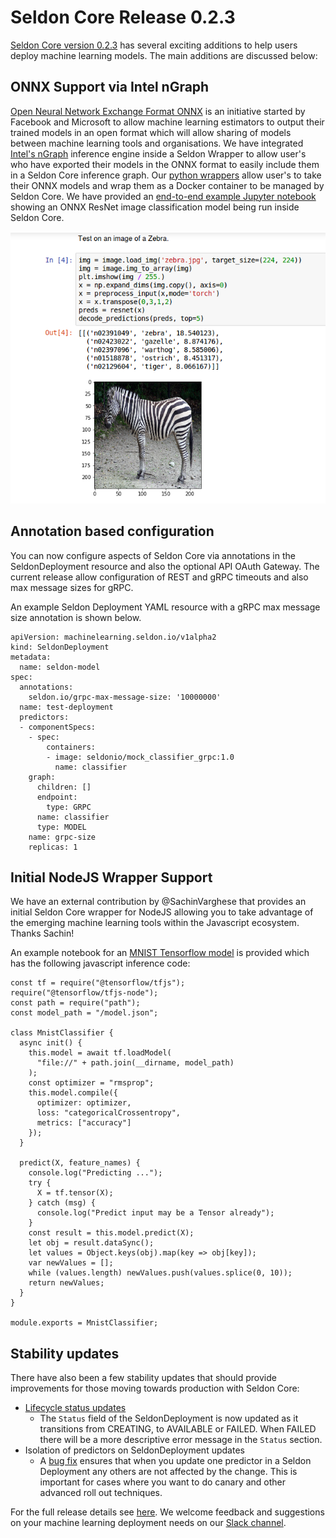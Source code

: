 # Seldon Core Release 0.2.3

[Seldon Core version 0.2.3](https://github.com/SeldonIO/seldon-core/releases/tag/v0.2.3) has several exciting additions to help users deploy machine learning models. The main additions are discussed below:

## ONNX Support via Intel nGraph

[Open Neural Network Exchange Format ONNX](https://onnx.ai/) is an initiative started by Facebook and Microsoft to allow machine learning estimators to output their trained models in an open format which will allow sharing of models between machine learning tools and organisations. We have integrated [Intel's nGraph](https://ai.intel.com/intel-ngraph/) inference engine inside a Seldon Wrapper to allow user's who have exported their models in the ONNX format to easily include them in a Seldon Core inference graph. Our [python wrappers](https://github.com/SeldonIO/seldon-core/blob/master/docs/wrappers/python.md) allow user's to take their ONNX models and wrap them as a Docker container to be managed by Seldon Core. We have provided an [end-to-end example Jupyter notebook](https://github.com/SeldonIO/seldon-core/blob/master/examples/models/onnx_resnet50/onnx_resnet50.ipynb) showing an ONNX ResNet image classification model being run inside Seldon Core.

![resnet-onnx](./resnet-test.png)

## Annotation based configuration

You can now configure aspects of Seldon Core via annotations in the SeldonDeployment resource and also the optional API OAuth Gateway. The current release allow configuration of REST and gRPC timeouts and also max message sizes for gRPC.

An example Seldon Deployment YAML resource with a gRPC max message size annotation is shown below.

```
apiVersion: machinelearning.seldon.io/v1alpha2
kind: SeldonDeployment
metadata:
  name: seldon-model
spec:
  annotations:
    seldon.io/grpc-max-message-size: '10000000'
  name: test-deployment
  predictors:
  - componentSpecs:
    - spec:
        containers:
        - image: seldonio/mock_classifier_grpc:1.0
          name: classifier
    graph:
      children: []
      endpoint:
        type: GRPC
      name: classifier
      type: MODEL
    name: grpc-size
    replicas: 1

```

## Initial NodeJS Wrapper Support

We have an external contribution by @SachinVarghese that provides an initial Seldon Core wrapper for NodeJS allowing you to take advantage of the emerging machine learning tools within the Javascript ecosystem. Thanks Sachin!

An example notebook for an [MNIST Tensorflow model](https://github.com/SeldonIO/seldon-core/blob/master/examples/models/nodejs_tensorflow/nodejs_tensorflow.ipynb) is provided which has the following javascript inference code:

```
const tf = require("@tensorflow/tfjs");
require("@tensorflow/tfjs-node");
const path = require("path");
const model_path = "/model.json";

class MnistClassifier {
  async init() {
    this.model = await tf.loadModel(
      "file://" + path.join(__dirname, model_path)
    );
    const optimizer = "rmsprop";
    this.model.compile({
      optimizer: optimizer,
      loss: "categoricalCrossentropy",
      metrics: ["accuracy"]
    });
  }

  predict(X, feature_names) {
    console.log("Predicting ...");
    try {
      X = tf.tensor(X);
    } catch (msg) {
      console.log("Predict input may be a Tensor already");
    }
    const result = this.model.predict(X);
    let obj = result.dataSync();
    let values = Object.keys(obj).map(key => obj[key]);
    var newValues = [];
    while (values.length) newValues.push(values.splice(0, 10));
    return newValues;
  }
}

module.exports = MnistClassifier;
```

## Stability updates

There have also been a few stability updates that should provide improvements for those moving towards production with Seldon Core:

 * [Lifecycle status updates](https://github.com/SeldonIO/seldon-core/pull/223)
    * The ```Status``` field of the SeldonDeployment is now updated as it transitions from CREATING, to AVAILABLE or FAILED. When FAILED there will be a more descriptive error message in the ```Status``` section.
 * Isolation of predictors on SeldonDeployment updates
    * A [bug fix](https://github.com/SeldonIO/seldon-core/issues/199) ensures that when you update one predictor in a Seldon Deployment any others are not affected by the change. This is important for cases where you want to do canary and other advanced roll out techniques.


For the full release details see [here](https://github.com/SeldonIO/seldon-core/releases/tag/v0.2.3). We welcome feedback and suggestions on your machine learning deployment needs on our [Slack channel](https://join.slack.com/t/seldondev/shared_invite/enQtMzA2Mzk1Mzg0NjczLWQzMGFkNmRjN2UxZmFmMWJmNWIzMTM5Y2UxNGY1ODE5ZmI2NDdkMmNiMmUxYjZhZGYxOTllMDQwM2NkNDQ1MGI).
